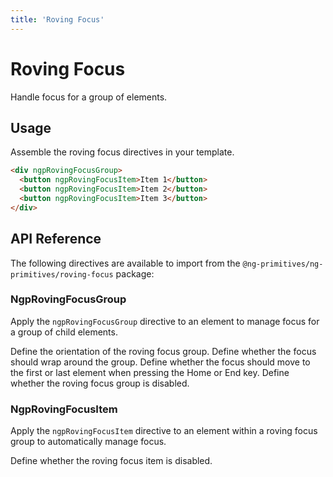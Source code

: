 ```yaml
---
title: 'Roving Focus'
---
```


# Roving Focus

Handle focus for a group of elements.

<docs-example name="roving-focus"></docs-example>

## Usage

Assemble the roving focus directives in your template.

```html
<div ngpRovingFocusGroup>
  <button ngpRovingFocusItem>Item 1</button>
  <button ngpRovingFocusItem>Item 2</button>
  <button ngpRovingFocusItem>Item 3</button>
</div>
```

## API Reference

The following directives are available to import from the `@ng-primitives/ng-primitives/roving-focus` package:

### NgpRovingFocusGroup

Apply the `ngpRovingFocusGroup` directive to an element to manage focus for a group of child elements.

<response-field name="ngpRovingFocusGroupOrientation" type="'horizontal' | 'vertical'" default="horizontal">
  Define the orientation of the roving focus group.
</response-field>

<response-field name="ngpRovingFocusGroupWrap" type="boolean">
  Define whether the focus should wrap around the group.
</response-field>

<response-field name="ngpRovingFocusGroupHomeEnd" type="boolean">
  Define whether the focus should move to the first or last element when pressing the Home or End key.
</response-field>

<response-field name="ngpRovingFocusGroupDisabled" type="boolean">
  Define whether the roving focus group is disabled.
</response-field>

### NgpRovingFocusItem

Apply the `ngpRovingFocusItem` directive to an element within a roving focus group to automatically manage focus.

<response-field name="ngpRovingFocusItemDisabled" type="boolean">
  Define whether the roving focus item is disabled.
</response-field>
